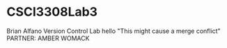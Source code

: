 CSCI3308Lab3
============
Brian Alfano
Version Control Lab
hello
"This might cause a merge conflict"
PARTNER: AMBER WOMACK
